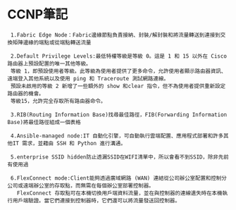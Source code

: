 CCNP筆記
===
     1.Fabric Edge Node：Fabric邊緣節點負責接納、封裝/解封裝和將流量轉送到連接到交換矩陣邊緣的端點或從端點轉送流量
     
     2.Default Privilege Levels:最低特權等級是等級 0。這是 1 和 15 以外在 Cisco 路由器上預設配置的唯一其他等級。
     等級 1，即預設使用者等級。此等級為使用者提供了更多命令，允許使用者顯示路由器資訊、遠端登入其他系統以及使用 ping 和 Traceroute 測試網路連線。
     預設未啟用的等級 2 新增了一些額外的 show 和clear 指令，但不為使用者提供重新設定路由器的機會。
     等級15，允許完全存取所有路由器命令。

     3.RIB(Routing Information Base)找尋最佳路徑，FIB(Forwarding Information Base)將最佳路徑組成一個表格

     4.Ansible-managed node:IT 自動化引擎，可自動執行雲端配置、應用程式部署和許多其他IT 需求，並藉由 SSH 和 Python 進行溝通。

     5.enterprise SSID hidden防止透漏SSID在WIFI清單中，所以會看不到SSID，除非先前有使用過 

     6.FlexConnect mode:Client能夠透過廣域網路 (WAN) 連結從公司辦公室配置和控制分公司或遠端辦公室的存取點，而無需在每個辦公室部署控制器。
       FlexConnect 存取點可在本機切換用戶端資料流量，並在與控制器的連線遺失時在本機執行用戶端驗證。當它們連接到控制器時，它們還可以將流量發送回控制器。
